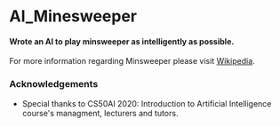 # AI_Minesweeper

#### Wrote an AI to play minsweeper as intelligently as possible.

For more information regarding Minsweeper please visit [Wikipedia](https://en.wikipedia.org/wiki/Minesweeper_(video_game)).

### Acknowledgements
  - Special thanks to CS50AI 2020: Introduction to Artificial Intelligence course's managment, lecturers and tutors.

